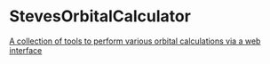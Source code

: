 # StevesOrbitalCalculator
[A collection of tools to perform various orbital calculations via a web interface](https://gabyalufix.github.io/StevesOrbitalCalculator/index.html)



